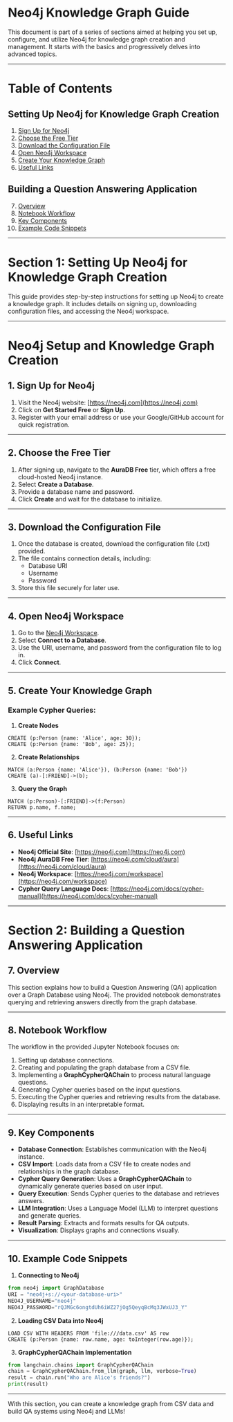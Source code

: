 # Neo4j Knowledge Graph Guide

This document is part of a series of sections aimed at helping you set up, configure, and utilize Neo4j for knowledge graph creation and management. It starts with the basics and progressively delves into advanced topics.

---

# **Table of Contents**

## **Setting Up Neo4j for Knowledge Graph Creation**
1. [Sign Up for Neo4j](#1-sign-up-for-neo4j)
2. [Choose the Free Tier](#2-choose-the-free-tier)
3. [Download the Configuration File](#3-download-the-configuration-file)
4. [Open Neo4j Workspace](#4-open-neo4j-workspace)
5. [Create Your Knowledge Graph](#5-create-your-knowledge-graph)
6. [Useful Links](#6-useful-links)

## **Building a Question Answering Application**
7. [Overview](#7-overview)
8. [Notebook Workflow](#8-notebook-workflow)
9. [Key Components](#9-key-components)
10. [Example Code Snippets](#10-example-code-snippets)

---

# **Section 1: Setting Up Neo4j for Knowledge Graph Creation**

This guide provides step-by-step instructions for setting up Neo4j to create a knowledge graph. It includes details on signing up, downloading configuration files, and accessing the Neo4j workspace.

---

# **Neo4j Setup and Knowledge Graph Creation**

## **1. Sign Up for Neo4j**
1. Visit the Neo4j website: [https://neo4j.com](https://neo4j.com)
2. Click on **Get Started Free** or **Sign Up**.
3. Register with your email address or use your Google/GitHub account for quick registration.

---

## **2. Choose the Free Tier**
1. After signing up, navigate to the **AuraDB Free** tier, which offers a free cloud-hosted Neo4j instance.
2. Select **Create a Database**.
3. Provide a database name and password.
4. Click **Create** and wait for the database to initialize.

---

## **3. Download the Configuration File**
1. Once the database is created, download the configuration file (.txt) provided.
2. The file contains connection details, including:
   - Database URI
   - Username
   - Password
3. Store this file securely for later use.

---

## **4. Open Neo4j Workspace**
1. Go to the [Neo4j Workspace](https://neo4j.com/workspace).
2. Select **Connect to a Database**.
3. Use the URI, username, and password from the configuration file to log in.
4. Click **Connect**.

---

## **5. Create Your Knowledge Graph**
### Example Cypher Queries:
1. **Create Nodes**
```cypher
CREATE (p:Person {name: 'Alice', age: 30});
CREATE (p:Person {name: 'Bob', age: 25});
```
2. **Create Relationships**
```cypher
MATCH (a:Person {name: 'Alice'}), (b:Person {name: 'Bob'})
CREATE (a)-[:FRIEND]->(b);
```
3. **Query the Graph**
```cypher
MATCH (p:Person)-[:FRIEND]->(f:Person)
RETURN p.name, f.name;
```

---

## **6. Useful Links**
- **Neo4j Official Site**: [https://neo4j.com](https://neo4j.com)
- **Neo4j AuraDB Free Tier**: [https://neo4j.com/cloud/aura](https://neo4j.com/cloud/aura)
- **Neo4j Workspace**: [https://neo4j.com/workspace](https://neo4j.com/workspace)
- **Cypher Query Language Docs**: [https://neo4j.com/docs/cypher-manual](https://neo4j.com/docs/cypher-manual)

---

# **Section 2: Building a Question Answering Application**

## **7. Overview**
This section explains how to build a Question Answering (QA) application over a Graph Database using Neo4j. The provided notebook demonstrates querying and retrieving answers directly from the graph database.

---

## **8. Notebook Workflow**
The workflow in the provided Jupyter Notebook focuses on:
1. Setting up database connections.
2. Creating and populating the graph database from a CSV file.
3. Implementing a **GraphCypherQAChain** to process natural language questions.
4. Generating Cypher queries based on the input questions.
5. Executing the Cypher queries and retrieving results from the database.
6. Displaying results in an interpretable format.

---

## **9. Key Components**
- **Database Connection**: Establishes communication with the Neo4j instance.
- **CSV Import**: Loads data from a CSV file to create nodes and relationships in the graph database.
- **Cypher Query Generation**: Uses a **GraphCypherQAChain** to dynamically generate queries based on user input.
- **Query Execution**: Sends Cypher queries to the database and retrieves answers.
- **LLM Integration**: Uses a Language Model (LLM) to interpret questions and generate queries.
- **Result Parsing**: Extracts and formats results for QA outputs.
- **Visualization**: Displays graphs and connections visually.

---

## **10. Example Code Snippets**
1. **Connecting to Neo4j**
```python
from neo4j import GraphDatabase
URI = "neo4j+s://<your-database-uri>"
NEO4J_USERNAME="neo4j"
NEO4J_PASSWORD="rQJMGc6ongtdUh6iWZ27jOg5QeyqBcMq3JWxUJ3_Y"
```
2. **Loading CSV Data into Neo4j**
```cypher
LOAD CSV WITH HEADERS FROM 'file:///data.csv' AS row
CREATE (p:Person {name: row.name, age: toInteger(row.age)});
```
3. **GraphCypherQAChain Implementation**
```python
from langchain.chains import GraphCypherQAChain
chain = GraphCypherQAChain.from_llm(graph, llm, verbose=True)
result = chain.run("Who are Alice's friends?")
print(result)
```
---

With this section, you can create a knowledge graph from CSV data and build QA systems using Neo4j and LLMs!

